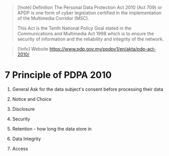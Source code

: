 >[!note] Definition
>The Personal Data Protection Act 2010 (Act 709) or APDP is one form of cyber legislation certified in the implementation of the Multimedia Corridor (MSC). 
>
>This Act is the Tenth National Policy Goal stated in the Communications and Multimedia Act 1998 which is to ensure the security of information and the reliability and integrity of the network.


>[!info] Website
>https://www.pdp.gov.my/ppdpv1/en/akta/pdp-act-2010/

# 7 Principle of PDPA 2010
1. General
Ask for the data subject's consent before processing their data
	
2. Notice and Choice
3. Disclosure
4. Security
5. Retention - how long the data store in
6. Data Integrity
7. Access